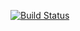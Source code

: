 [![Build Status](https://travis-ci.org/maurepass/pytest-travis.svg?branch=master)](https://travis-ci.org/maurepass/pytest_travis)
